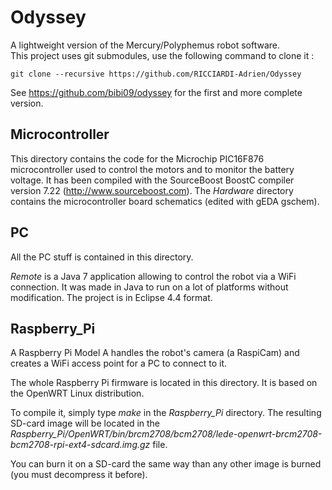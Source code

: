 Odyssey
=======

A lightweight version of the Mercury/Polyphemus robot software.  
This project uses git submodules, use the following command to clone it :
```
git clone --recursive https://github.com/RICCIARDI-Adrien/Odyssey
```

See https://github.com/bibi09/odyssey for the first and more complete version.

Microcontroller
---------------

This directory contains the code for the Microchip PIC16F876 microcontroller used to control the motors and to monitor the battery voltage.
It has been compiled with the SourceBoost BoostC compiler version 7.22 (http://www.sourceboost.com).
The *Hardware* directory contains the microcontroller board schematics (edited with gEDA gschem).

PC
--

All the PC stuff is contained in this directory.

*Remote* is a Java 7 application allowing to control the robot via a WiFi connection. It was made in Java to run on a lot of platforms without modification. The project is in Eclipse 4.4 format.

Raspberry_Pi
------------

A Raspberry Pi Model A handles the robot's camera (a RaspiCam) and creates a WiFi access point for a PC to connect to it.

The whole Raspberry Pi firmware is located in this directory. It is based on the OpenWRT Linux distribution.

To compile it, simply type *make* in the *Raspberry_Pi* directory. The resulting SD-card image will be located in the *Raspberry_Pi/OpenWRT/bin/brcm2708/bcm2708/lede-openwrt-brcm2708-bcm2708-rpi-ext4-sdcard.img.gz* file.

You can burn it on a SD-card the same way than any other image is burned (you must decompress it before).
